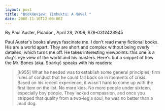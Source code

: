 ```yaml
---
layout: post
title: "BookReview: Timbuktu: A Novel "
date: 2008-11-16T12:00:00Z
---
```

By Paul Auster, Picador , April 28, 2009, 978-0312428945

Paul Auster's books always fascinate me.  I don't read many
fictional books. His are a world apart.  They are short and
complex without being overly detailed, which turns me off.  He takes
interesting viewpoints: this one is a dog's eye view of the world and
his masters.  Here's but a snippet of how the Mr. Bones (aka. Sparky)
speaks with his readers:


> [k955] What he needed was to establish some general principles, firm
> rules of conduct that he could fall back on in moments of
> crisis. Based on his recent experience, it wasn't hard to come up with
> the first item on the list. No more kids.  No more people under
> sixteen, especially boy people. They lacked compassion, and once you
> stripped that quality from a two-leg's soul, he was no better than a
> mad dog.



